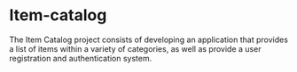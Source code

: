# Item-catalog

The Item Catalog project consists of developing an application that provides a list of items within a variety of categories, as well as 
provide a user registration and authentication system.
